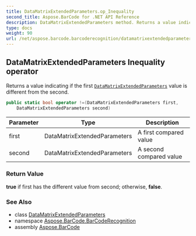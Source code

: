 ```yaml
---
title: DataMatrixExtendedParameters.op_Inequality
second_title: Aspose.BarCode for .NET API Reference
description: DataMatrixExtendedParameters method. Returns a value indicating if the first DataMatrixExtendedParameters value is different from the second
type: docs
weight: 90
url: /net/aspose.barcode.barcoderecognition/datamatrixextendedparameters/op_inequality/
---
```

## DataMatrixExtendedParameters Inequality operator

Returns a value indicating if the first [`DataMatrixExtendedParameters`](../) value is different from the second.

```csharp
public static bool operator !=(DataMatrixExtendedParameters first, 
    DataMatrixExtendedParameters second)
```

| Parameter | Type | Description |
| --- | --- | --- |
| first | DataMatrixExtendedParameters | A first compared value |
| second | DataMatrixExtendedParameters | A second compared value |

### Return Value

**true** if first has the different value from second; otherwise, **false**.

### See Also

* class [DataMatrixExtendedParameters](../)
* namespace [Aspose.BarCode.BarCodeRecognition](../../../aspose.barcode.barcoderecognition/)
* assembly [Aspose.BarCode](../../../)


